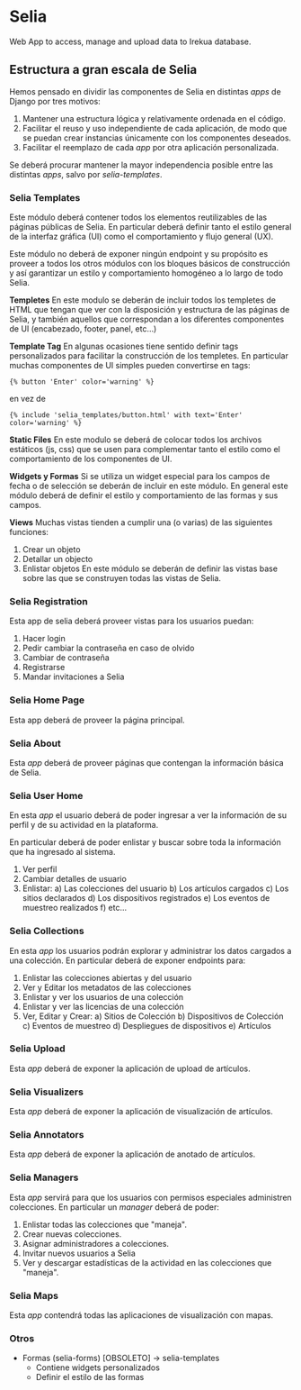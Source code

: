 # Selia

Web App to access, manage and upload data to Irekua database.

## Estructura a gran escala de Selia

Hemos pensado en dividir las componentes de Selia en distintas *apps* de Django
por tres motivos:

1. Mantener una estructura lógica y relativamente ordenada en el código.
2. Facilitar el reuso y uso independiente de cada aplicación, de modo que se
   puedan crear instancias únicamente con los componentes deseados.
3. Facilitar el reemplazo de cada *app* por otra aplicación personalizada.

Se deberá procurar mantener la mayor independencia posible entre las distintas
*apps*, salvo por *selia-templates*.

### Selia Templates

Este módulo deberá contener todos los elementos reutilizables de las páginas
públicas de Selia. En particular deberá definir tanto el estilo general de la
interfaz gráfica (UI) como el comportamiento y flujo general (UX).

Este módulo no deberá de exponer ningún endpoint y su propósito es proveer a
todos los otros módulos con los bloques básicos de construcción y así garantizar
un estilo y comportamiento homogéneo a lo largo de todo Selia.

**Templetes**
En este modulo se deberán de incluir todos los templetes de HTML que tengan que
ver con la disposición y estructura de las páginas de Selia, y también aquellos
que correspondan a los diferentes componentes de UI (encabezado, footer, panel,
etc...)

**Template Tag**
En algunas ocasiones tiene sentido definir tags personalizados para facilitar la
construcción de los templetes. En particular muchas componentes de UI simples
pueden convertirse en tags:

    {% button 'Enter' color='warning' %}

en vez de

    {% include 'selia_templates/button.html' with text='Enter' color='warning' %}

**Static Files**
En este modulo se deberá de colocar todos los archivos estáticos (js, css) que
se usen para complementar tanto el estilo como el comportamiento de los
componentes de UI.

**Widgets y Formas**
Si se utiliza un widget especial para los campos de fecha o de selección se
deberán de incluir en este módulo. En general este módulo deberá de definir el
estilo y comportamiento de las formas y sus campos.

**Views**
Muchas vistas tienden a cumplir una (o varias) de las siguientes funciones:
1) Crear un objeto
2) Detallar un objecto
3) Enlistar objetos
En este módulo se deberán de definir las vistas base sobre las que se construyen
todas las vistas de Selia.

### Selia Registration
Esta app de selia deberá proveer vistas para los usuarios puedan:

1) Hacer login
2) Pedir cambiar la contraseña en caso de olvido
3) Cambiar de contraseña
4) Registrarse
5) Mandar invitaciones a Selia

### Selia Home Page
Esta app deberá de proveer la página principal.

### Selia About
Esta *app* deberá de proveer páginas que contengan la información básica de
Selia.

### Selia User Home
En esta *app* el usuario deberá de poder ingresar a ver la información de su
perfil y de su actividad en la plataforma.

En particular deberá de poder enlistar y buscar sobre toda la información que ha
ingresado al sistema.

1) Ver perfil
2) Cambiar detalles de usuario
3) Enlistar:
    a) Las colecciones del usuario
    b) Los artículos cargados
    c) Los sitios declarados
    d) Los dispositivos registrados
    e) Los eventos de muestreo realizados
    f) etc...

### Selia Collections
En esta *app* los usuarios podrán explorar y administrar los datos cargados a
una colección. En particular deberá de exponer endpoints para:

1) Enlistar las colecciones abiertas y del usuario
2) Ver y Editar los metadatos de las colecciones
3) Enlistar y ver los usuarios de una colección
4) Enlistar y ver las licencias de una colección
5) Ver, Editar y Crear:
    a) Sitios de Colección
    b) Dispositivos de Colección
    c) Eventos de muestreo
    d) Despliegues de dispositivos
    e) Artículos


### Selia Upload
Esta *app* deberá de exponer la aplicación de upload de artículos.

### Selia Visualizers
Esta *app* deberá de exponer la aplicación de visualización de artículos.

### Selia Annotators
Esta *app* deberá de exponer la aplicación de anotado de artículos.

### Selia Managers
Esta *app* servirá para que los usuarios con permisos especiales administren
colecciones. En particular un *manager* deberá de poder:

1) Enlistar todas las colecciones que "maneja".
2) Crear nuevas colecciones.
3) Asignar administradores a colecciones.
4) Invitar nuevos usuarios a Selia
5) Ver y descargar estadísticas de la actividad en las colecciones que "maneja".

### Selia Maps
Esta *app* contendrá todas las aplicaciones de visualización con mapas.

### Otros
- Formas (selia-forms) [OBSOLETO] -> selia-templates
    - Contiene widgets personalizados
    - Definir el estilo de las formas
